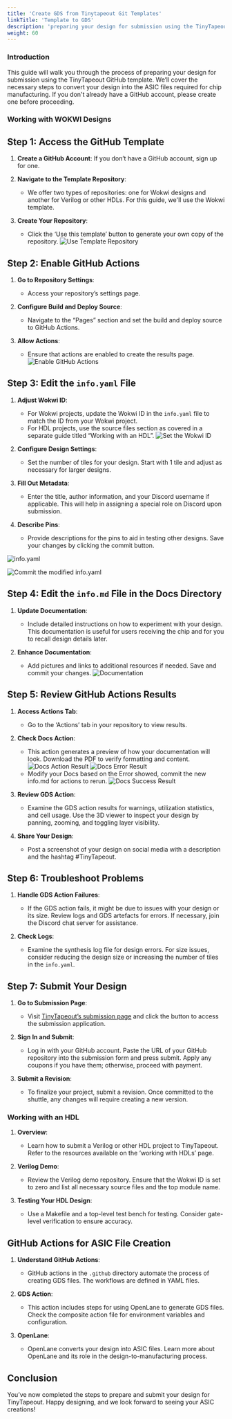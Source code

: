 ```yaml
---
title: 'Create GDS from Tinytapeout Git Templates'
linkTitle: 'Template to GDS'
description: 'preparing your design for submission using the TinyTapeout GitHub template'
weight: 60
---
```



### Introduction

This guide will walk you through the process of preparing your design for submission using the TinyTapeout GitHub template. We’ll cover the necessary steps to convert your design into the ASIC files required for chip manufacturing. If you don't already have a GitHub account, please create one before proceeding.

### Working with WOKWI Designs

## Step 1: Access the GitHub Template

1. **Create a GitHub Account**: If you don’t have a GitHub account, sign up for one.

2. **Navigate to the Template Repository**: 
   - We offer two types of repositories: one for Wokwi designs and another for Verilog or other HDLs. For this guide, we'll use the Wokwi template.

3. **Create Your Repository**:
   - Click the ‘Use this template’ button to generate your own copy of the repository.
![Use Template Repository](images/template.png)
## Step 2: Enable GitHub Actions

1. **Go to Repository Settings**:
   - Access your repository’s settings page.
   
2. **Configure Build and Deploy Source**:
   - Navigate to the “Pages” section and set the build and deploy source to GitHub Actions.

3. **Allow Actions**:
   - Ensure that actions are enabled to create the results page.
![Enable GitHub Actions](images/gitpages.png)
## Step 3: Edit the `info.yaml` File

1. **Adjust Wokwi ID**:
   - For Wokwi projects, update the Wokwi ID in the `info.yaml` file to match the ID from your Wokwi project.
   - For HDL projects, use the source files section as covered in a separate guide titled “Working with an HDL”.
![Set the Wokwi ID](images/WOKWI_Project_ID.png)
2. **Configure Design Settings**:
   - Set the number of tiles for your design. Start with 1 tile and adjust as necessary for larger designs.

3. **Fill Out Metadata**:
   - Enter the title, author information, and your Discord username if applicable. This will help in assigning a special role on Discord upon submission.

4. **Describe Pins**:
   - Provide descriptions for the pins to aid in testing other designs. Save your changes by clicking the commit button.

![info.yaml](images/info_yaml.png) 

![Commit the modified info.yaml](images/commitinfo.png)
## Step 4: Edit the `info.md` File in the Docs Directory

1. **Update Documentation**:
   - Include detailed instructions on how to experiment with your design. This documentation is useful for users receiving the chip and for you to recall design details later.

2. **Enhance Documentation**:
   - Add pictures and links to additional resources if needed. Save and commit your changes.
![Documentation](images/documentation.png)
## Step 5: Review GitHub Actions Results

1. **Access Actions Tab**:
   - Go to the ‘Actions’ tab in your repository to view results.

2. **Check Docs Action**:
   - This action generates a preview of how your documentation will look. Download the PDF to verify formatting and content.
![Docs Action Result](images/CheckActions.png)
![Docs Error Result](images/checkerrors.png)
   - Modify your Docs based on the Error showed, commit the new info.md for actions to rerun.
![Docs Success Result](images/changes_docscheck_success.png)
3. **Review GDS Action**:
   - Examine the GDS action results for warnings, utilization statistics, and cell usage. Use the 3D viewer to inspect your design by panning, zooming, and toggling layer visibility. 

4. **Share Your Design**:
   - Post a screenshot of your design on social media with a description and the hashtag #TinyTapeout.

## Step 6: Troubleshoot Problems

1. **Handle GDS Action Failures**:
   - If the GDS action fails, it might be due to issues with your design or its size. Review logs and GDS artefacts for errors. If necessary, join the Discord chat server for assistance.

2. **Check Logs**:
   - Examine the synthesis log file for design errors. For size issues, consider reducing the design size or increasing the number of tiles in the `info.yaml`.

## Step 7: Submit Your Design

1. **Go to Submission Page**:
   - Visit [TinyTapeout’s submission page](https://tinytapeout.com) and click the button to access the submission application.

2. **Sign In and Submit**:
   - Log in with your GitHub account. Paste the URL of your GitHub repository into the submission form and press submit. Apply any coupons if you have them; otherwise, proceed with payment.

3. **Submit a Revision**:
   - To finalize your project, submit a revision. Once committed to the shuttle, any changes will require creating a new version.


### Working with an HDL

1. **Overview**:
   - Learn how to submit a Verilog or other HDL project to TinyTapeout. Refer to the resources available on the ‘working with HDLs’ page.

2. **Verilog Demo**:
   - Review the Verilog demo repository. Ensure that the Wokwi ID is set to zero and list all necessary source files and the top module name.

3. **Testing Your HDL Design**:
   - Use a Makefile and a top-level test bench for testing. Consider gate-level verification to ensure accuracy.

## GitHub Actions for ASIC File Creation

1. **Understand GitHub Actions**:
   - GitHub actions in the `.github` directory automate the process of creating GDS files. The workflows are defined in YAML files.

2. **GDS Action**:
   - This action includes steps for using OpenLane to generate GDS files. Check the composite action file for environment variables and configuration.

3. **OpenLane**:
   - OpenLane converts your design into ASIC files. Learn more about OpenLane and its role in the design-to-manufacturing process.

## Conclusion

You’ve now completed the steps to prepare and submit your design for TinyTapeout. Happy designing, and we look forward to seeing your ASIC creations!
